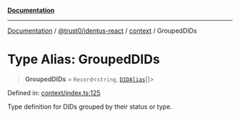 [**Documentation**](../../../../README.md)

***

[Documentation](../../../../README.md) / [@trust0/identus-react](../../README.md) / [context](../README.md) / GroupedDIDs

# Type Alias: GroupedDIDs

> **GroupedDIDs** = `Record`\<`string`, [`DIDAlias`](DIDAlias.md)[]\>

Defined in: [context/index.ts:125](https://github.com/trust0-project/identus/blob/eac5149d36d22802f0b2a6b3f6d5847d1bc57b57/packages/identus-react/src/context/index.ts#L125)

Type definition for DIDs grouped by their status or type.
